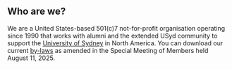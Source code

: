 ## Who are we?

We are a United States-based 501(c)7 not-for-profit organisation operating since 1990 that works with alumni and the extended USyd community to support the [University of Sydney](https://sydney.edu.au) in North America. You can download our current [by-laws](assets/downloads/suguna-bylaws-2025.pdf) as amended in the Special Meeting of Members held August 11, 2025.

